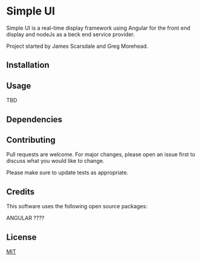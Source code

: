 # Simple UI

Simple UI is a real-time display framework using Angular for the front end display and nodeJs as a beck end service provider.

Project started by James Scarsdale and Greg Morehead.



## Installation



## Usage

TBD

## Dependencies



## Contributing
Pull requests are welcome. For major changes, please open an issue first to discuss what you would like to change.

Please make sure to update tests as appropriate.

## Credits

This software uses the following open source packages:

ANGULAR ????

## License
[MIT](https://choosealicense.com/licenses/mit/)
